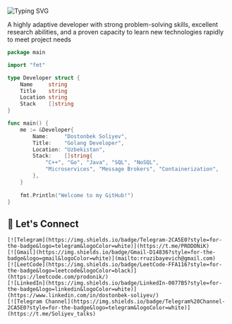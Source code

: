 ![Typing SVG](https://readme-typing-svg.herokuapp.com?font=Fira+Code&size=30&duration=3000&pause=1000&color=00F58D&center=true&vCenter=true&width=600&lines=Hi%2C+I'm+PRODONiK)


A highly adaptive developer with strong problem-solving skills, excellent research abilities,
and a proven capacity to learn new technologies rapidly to meet project needs

```go
package main

import "fmt"

type Developer struct {
	Name     string
	Title    string
	Location string
	Stack    []string
}

func main() {
	me := &Developer{
		Name:     "Dostonbek Soliyev",
		Title:    "Golang Developer",
		Location: "Uzbekistan",
		Stack:    []string{
            "C++", "Go", "Java", "SQL", "NoSQL",
            "Microservices", "Message Brokers", "Containerization",
        },
	}
	
	fmt.Println("Welcome to my GitHub!")
}
```

## 💬 Let's Connect

    [![Telegram](https://img.shields.io/badge/Telegram-2CA5E0?style=for-the-badge&logo=telegram&logoColor=white)](https://t.me/PRODONiK)
    [![Gmail](https://img.shields.io/badge/Gmail-D14836?style=for-the-badge&logo=gmail&logoColor=white)](mailto:rruzibayevich@gmail.com)
    [![LeetCode](https://img.shields.io/badge/LeetCode-FFA116?style=for-the-badge&logo=leetcode&logoColor=black)](https://leetcode.com/prodonik/)
    [![LinkedIn](https://img.shields.io/badge/LinkedIn-0077B5?style=for-the-badge&logo=linkedin&logoColor=white)](https://www.linkedin.com/in/dostonbek-soliyev/)
    [![Telegram Channel](https://img.shields.io/badge/Telegram%20Channel-2CA5E0?style=for-the-badge&logo=telegram&logoColor=white)](https://t.me/Soliyev_talks)
